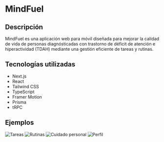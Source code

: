 # MindFuel

## Descripción

MindFuel es una aplicación web para móvil diseñada para mejorar la calidad de vida de personas diagnósticadas con trastorno de déficit de atención e hiperactividad (TDAH) mediante una gestión eficiente de tareas y rutinas. 

## Tecnologías utilizadas

- Next.js
- React
- Tailwind CSS
- TypeScript
- Framer Motion
- Prisma
- tRPC

## Ejemplos

![Tareas](https://github.com/mindfuel-app/MindFuel/assets/101563504/28b41ddc-2dbc-4a26-a33d-c7e256cf3879)
![Rutinas](https://github.com/mindfuel-app/MindFuel/assets/101563504/fe9ac87b-dcdd-418e-9ec8-8d970b628a14)
![Cuidado personal](https://github.com/mindfuel-app/MindFuel/assets/101563504/d0e3a66c-ac8f-41e5-94f1-dea25a33a82b)
![Perfil](https://github.com/mindfuel-app/MindFuel/assets/101563504/5f9aed4b-b183-4976-a122-097efe50f857)







